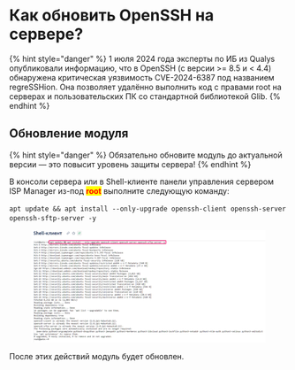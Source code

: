 # Как обновить OpenSSH на сервере?

{% hint style="danger" %}
1 июля 2024 года эксперты по ИБ из Qualys опубликовали информацию, что в OpenSSH (с версии >= 8.5 и < 4.4) обнаружена критическая уязвимость CVE-2024-6387 под названием regreSSHion. Она позволяет удалённо выполнить код с правами root на серверах и пользовательских ПК со стандартной библиотекой Glib.
{% endhint %}

## Обновление модуля

{% hint style="danger" %}
Обязательно обновите модуль до актуальной версии — это повысит уровень защиты сервера!
{% endhint %}

В консоли сервера или в Shell-клиенте панели управления сервером ISP Manager из-под <mark style="color:red;">**root**</mark> выполните следующую команду:

`apt update && apt install --only-upgrade openssh-client openssh-server openssh-sftp-server -y`

<figure><img src="../../../.gitbook/assets/image (1786).png" alt=""><figcaption></figcaption></figure>

После этих действий модуль будет обновлен.
